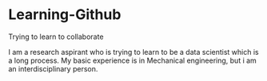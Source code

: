 # Learning-Github
Trying to learn to collaborate

I am a research aspirant who is trying to learn to be a data scientist which is a long process.
My basic experience is in Mechanical engineering, but i am an interdisciplinary person.
